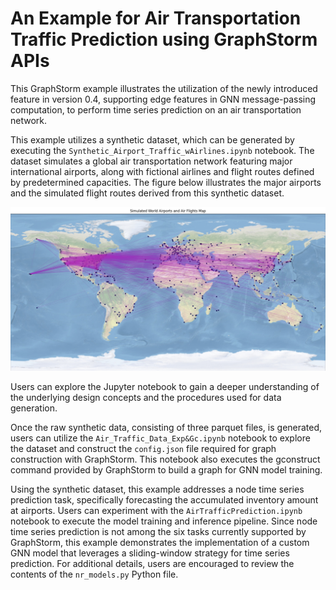 # An Example for Air Transportation Traffic Prediction using GraphStorm APIs
This GraphStorm example illustrates the utilization of the newly introduced feature in version 0.4, supporting edge features in GNN message-passing computation, to perform time series prediction on an air transportation network.

This example utilizes a synthetic dataset, which can be generated by executing the `Synthetic_Airport_Traffic_wAirlines.ipynb` notebook. The dataset simulates a global air transportation network featuring major international airports, along with fictional airlines and flight routes defined by predetermined capacities. The figure below illustrates the major airports and the simulated flight routes derived from this synthetic dataset.

![world airlines](./world_airlines.png)

Users can explore the Jupyter notebook to gain a deeper understanding of the underlying design concepts and the procedures used for data generation.

Once the raw synthetic data, consisting of three parquet files, is generated, users can utilize the `Air_Traffic_Data_Exp&Gc.ipynb` notebook to explore the dataset and construct the `config.json` file required for graph construction with GraphStorm. This notebook also executes the gconstruct command provided by GraphStorm to build a graph for GNN model training.

Using the synthetic dataset, this example addresses a node time series prediction task, specifically forecasting the accumulated inventory amount at airports. Users can experiment with the `AirTrafficPrediction.ipynb` notebook to execute the model training and inference pipeline. Since node time series prediction is not among the six tasks currently supported by GraphStorm, this example demonstrates the implementation of a custom GNN model that leverages a sliding-window strategy for time series prediction. For additional details, users are encouraged to review the contents of the `nr_models.py` Python file.
